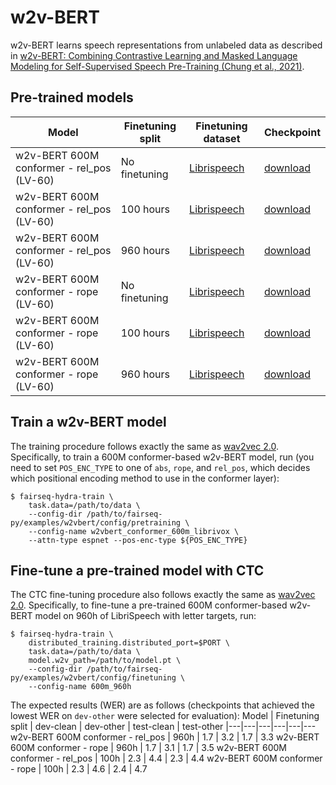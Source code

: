 # w2v-BERT

w2v-BERT learns speech representations from unlabeled data as described in [w2v-BERT: Combining Contrastive Learning and Masked Language Modeling for Self-Supervised Speech Pre-Training (Chung et al., 2021)](https://arxiv.org/abs/2108.06209).

## Pre-trained models

Model | Finetuning split | Finetuning dataset | Checkpoint
|---|---|---|---
w2v-BERT 600M conformer - rel_pos (LV-60) | No finetuning | [Librispeech](http://www.openslr.org/12) | [download](https://dl.fbaipublicfiles.com/fairseq/w2vbert/conformer/librilight/w2vbert_LL_en_relpos_600m.pt)
w2v-BERT 600M conformer - rel_pos (LV-60) | 100 hours | [Librispeech](http://www.openslr.org/12) | [download](https://dl.fbaipublicfiles.com/fairseq/w2vbert/conformer/librilight/w2vbert_LL_en_relpos_600m_LS100h_ft.pt)
w2v-BERT 600M conformer - rel_pos (LV-60) | 960 hours | [Librispeech](http://www.openslr.org/12) | [download](https://dl.fbaipublicfiles.com/fairseq/w2vbert/conformer/librilight/w2vbert_LL_en_relpos_600m_LS960h_ft.pt)
w2v-BERT 600M conformer - rope (LV-60) | No finetuning | [Librispeech](http://www.openslr.org/12) | [download](https://dl.fbaipublicfiles.com/fairseq/w2vbert/conformer/librilight/w2vbert_LL_en_rope_600m.pt)
w2v-BERT 600M conformer - rope (LV-60) | 100 hours | [Librispeech](http://www.openslr.org/12) | [download](https://dl.fbaipublicfiles.com/fairseq/w2vbert/conformer/librilight/w2vbert_LL_en_rope_600m_LS100h_ft.pt)
w2v-BERT 600M conformer - rope (LV-60) | 960 hours | [Librispeech](http://www.openslr.org/12) | [download](https://dl.fbaipublicfiles.com/fairseq/w2vbert/conformer/librilight/w2vbert_LL_en_rope_600m_LS960h_ft.pt)

## Train a w2v-BERT model

The training procedure follows exactly the same as [wav2vec 2.0](https://github.com/fairinternal/fairseq-py/tree/ust/examples/wav2vec).  Specifically, to train a 600M conformer-based w2v-BERT model, run (you need to set `POS_ENC_TYPE` to one of `abs`, `rope`, and `rel_pos`, which decides which positional encoding method to use in the conformer layer):
```shell script
$ fairseq-hydra-train \
    task.data=/path/to/data \
    --config-dir /path/to/fairseq-py/examples/w2vbert/config/pretraining \
    --config-name w2vbert_conformer_600m_librivox \
    --attn-type espnet --pos-enc-type ${POS_ENC_TYPE}
```

## Fine-tune a pre-trained model with CTC

The CTC fine-tuning procedure also follows exactly the same as [wav2vec 2.0](https://github.com/fairinternal/fairseq-py/tree/ust/examples/wav2vec#fine-tune-a-pre-trained-model-with-ctc).  Specifically, to fine-tune a pre-trained 600M conformer-based w2v-BERT model on 960h of LibriSpeech with letter targets, run:
```shell script
$ fairseq-hydra-train \
    distributed_training.distributed_port=$PORT \
    task.data=/path/to/data \
    model.w2v_path=/path/to/model.pt \
    --config-dir /path/to/fairseq-py/examples/w2vbert/config/finetuning \
    --config-name 600m_960h
```

The expected results (WER) are as follows (checkpoints that achieved the lowest WER on `dev-other` were selected for evaluation):
Model | Finetuning split | dev-clean | dev-other | test-clean | test-other
|---|---|---|---|---|---
w2v-BERT 600M conformer - rel_pos | 960h | 1.7 | 3.2 | 1.7 | 3.3 
w2v-BERT 600M conformer - rope | 960h | 1.7 | 3.1 | 1.7 | 3.5
w2v-BERT 600M conformer - rel_pos | 100h | 2.3 | 4.4 | 2.3 | 4.4
w2v-BERT 600M conformer - rope | 100h | 2.3 | 4.6 | 2.4 | 4.7
